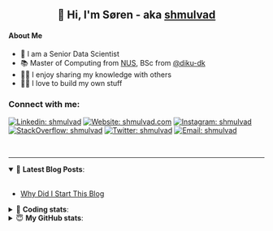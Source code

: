<h2 align="center">
	👋 Hi, I'm Søren - aka <a href="https://shmulvad.com">shmulvad</a>
</h2>

#### About Me
- 🤖 I am a Senior Data Scientist
- 📚 Master of Computing from [NUS], BSc from [@diku-dk]
- 👨‍🏫 I enjoy sharing my knowledge with others
- 👨‍💻 I love to build my own stuff

### Connect with me:

[![Linkedin: shmulvad](https://img.shields.io/badge/shmulvad-blue?style=flat&logo=Linkedin&logoColor=white)][linkedin]
[![Website: shmulvad.com](https://img.shields.io/badge/shmulvad.com-47CCCC?&style=flat&logo=Google-Chrome&logoColor=white)][website]
[![Instagram: shmulvad](https://img.shields.io/badge/-@shmulvad-purple?style=flat&logo=Instagram&logoColor=white)][instagram]
[![StackOverflow: shmulvad](https://img.shields.io/badge/shmulvad-FE7A16?style=flat&logo=stack-overflow&logoColor=white)][stackOverflow]
[![Twitter: shmulvad](https://img.shields.io/badge/@shmulvad-1ca0f1?style=flat&logo=twitter&logoColor=white)][twitter]
[![Email: shmulvad](https://img.shields.io/badge/shmulvad-D14836?style=flat&logo=gmail&logoColor=white)][mail]

<br />

---

<details open>
 <summary>📕 <b>Latest Blog Posts</b>: </summary>

<br>

<!-- BLOG-POST-LIST:START -->
- [Why Did I Start This Blog](https://shmulvad.com/blog/why-did-start-this-blog)
<!-- BLOG-POST-LIST:END -->

</details>

<!-- --- -->

<details>
 <summary>🤖 <b>Coding stats</b>: </summary>

<br>

NOTE: Doesn't track coding at work or work done in environments such as Jupyter Notebooks.

<!--START_SECTION:waka-->
![Code Time](http://img.shields.io/badge/Code%20Time-2%2C845%20hrs%2045%20mins-blue)

**I'm a Night 🦉** 

```text
🌞 Morning                539 commits         ██░░░░░░░░░░░░░░░░░░░░░░░   08.26 % 
🌆 Daytime                1718 commits        ███████░░░░░░░░░░░░░░░░░░   26.31 % 
🌃 Evening                2664 commits        ██████████░░░░░░░░░░░░░░░   40.80 % 
🌙 Night                  1608 commits        ██████░░░░░░░░░░░░░░░░░░░   24.63 % 
```


📊 **This Week I Spent My Time On** 

```text
💬 Programming Languages: 
Python                   10 hrs 38 mins      ████████████░░░░░░░░░░░░░   49.34 % 
TypeScript               5 hrs 40 mins       ███████░░░░░░░░░░░░░░░░░░   26.28 % 
Other                    3 hrs 41 mins       ████░░░░░░░░░░░░░░░░░░░░░   17.11 % 
HTML                     45 mins             █░░░░░░░░░░░░░░░░░░░░░░░░   03.48 % 
JSON                     15 mins             ░░░░░░░░░░░░░░░░░░░░░░░░░   01.17 % 

🔥 Editors: 
VS Code                  17 hrs 44 mins      █████████████████████░░░░   82.20 % 
Zsh                      3 hrs 41 mins       ████░░░░░░░░░░░░░░░░░░░░░   17.11 % 
Sublime Text             8 mins              ░░░░░░░░░░░░░░░░░░░░░░░░░   00.69 % 

🐱‍💻 Projects: 
km24-core                19 hrs 55 mins      ███████████████████████░░   92.32 % 
company-scrapers         44 mins             █░░░░░░░░░░░░░░░░░░░░░░░░   03.42 % 
summarizer               33 mins             █░░░░░░░░░░░░░░░░░░░░░░░░   02.61 % 
Unknown Project          8 mins              ░░░░░░░░░░░░░░░░░░░░░░░░░   00.69 % 
datapakke-interface      5 mins              ░░░░░░░░░░░░░░░░░░░░░░░░░   00.45 % 
```


 Last Updated on 01/10/2024 18:50:31 UTC
<!--END_SECTION:waka-->

</details>

<!-- --- -->

<details>
 <summary>😇 <b>My GitHub stats</b>: </summary>

<br>

<img align="left" alt="shmulvad's Github Stats" src="https://github-readme-stats.vercel.app/api?username=shmulvad&show_icons=true&hide_border=true" />

</details>



[website]: https://shmulvad.com
[twitter]: https://twitter.com/shmulvad
[linkedin]: https://linkedin.com/in/shmulvad
[instagram]: https://instagram.com/shmulvad
[stackOverflow]: https://stackoverflow.com/users/9248793/shmulvad
[mail]: mailto:shmulvad@gmail.com
[@diku-dk]: https://github.com/diku-dk
[github]: https://github.com/shmulvad
[NUS]: https://www.nus.edu.sg
